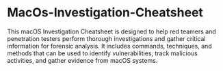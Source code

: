 # MacOs-Investigation-Cheatsheet
This macOS Investigation Cheatsheet is designed to help red teamers and penetration testers perform thorough investigations and gather critical information for forensic analysis. It includes commands, techniques, and methods that can be used to identify vulnerabilities, track malicious activities, and gather evidence from macOS systems.
